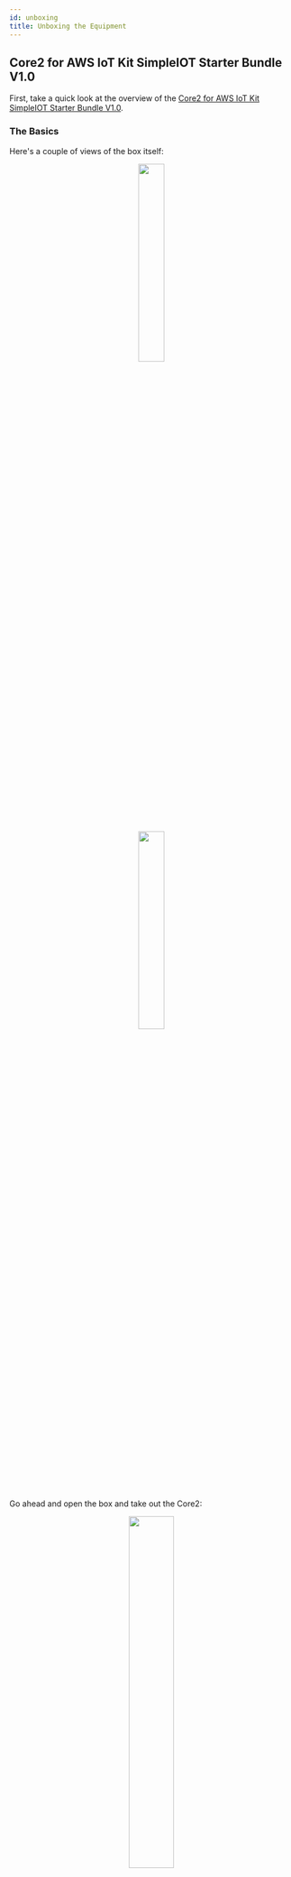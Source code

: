 ```yaml
---
id: unboxing
title: Unboxing the Equipment
---
```


## Core2 for AWS IoT Kit SimpleIOT Starter Bundle V1.0

First, take a quick look at the overview of the [Core2 for AWS IoT Kit SimpleIOT Starter Bundle V1.0](https://shop.m5stack.com/collections/m5-controllers/products/aws-iot-Core2-simpleiot-starter-bundle-v1-0/).

### The Basics

Here's a couple of views of the box itself: 

<p align="center">

<img src="/img/workshops/starter/Kit-Unbox-1.png" width="30%" />

</p>

<p align="center">

<img src="/img/workshops/starter/Kit-Unbox-2.png" width="30%" />

</p>

Go ahead and open the box and take out the Core2:
<p align="center">

<img src="/img/workshops/starter/Kit-Unbox-3.png" width="40%" />

</p>

Remove the USB-C cable and insert the USB-C end into the Core2 as shown:
<p align="center">

<img src="/img/workshops/starter/Kit-USB-Plugin.png" width="40%" />

</p>

### Core2 visual overview
Familiarize yourself with the Core2 ports, buttons, and additional features as shown below.

<p align="center">

<img src="/img/workshops/starter/kit-front.png" width="60%" />

<p />
<hr width="60%"/>
<p />

<img src="/img/workshops/starter/kit-left.png" width="60%" />

<p />
<hr width="60%"/>
<p />

<img src="/img/workshops/starter/kit-right.png" width="60%" />

<p />
<hr width="60%"/>
<p />

<img src="/img/workshops/starter/kit-back.png" width="60%" />

<p />
<hr width="60%"/>
<p />

<img src="/img/workshops/starter/kit-top.png" width="60%" />

<p />
<hr width="60%"/>
<p />

<img src="/img/workshops/starter/kit-bottom.png" width="60%" />

<p />
<hr width="60%"/>
<p />

</p>


### Additional components
Below are some additional components that connect to the Core2 and will be used in the workshop . 

#### GPS unit

<p align="center">

<img src="/img/workshops/starter/GPS.png" width="50%" />

</p>

<p align="center">

<img src="/img/workshops/starter/GPS-back.png" width="30%" />

</p>

#### Grove connector cables

<p align="center">

<img src="/img/workshops/starter/kit-connector.png" width="80%" />

</p>

#### 3:1 Hub

<p align="center">

<img src="/img/workshops/starter/Sensor-Wiring.png" width="60%" />

</p>

#### Encoder and ENV III Sensors

<p align="center">

<img src="/img/workshops/starter/Encoder_and_Env.png" width="40%" />

</p>




